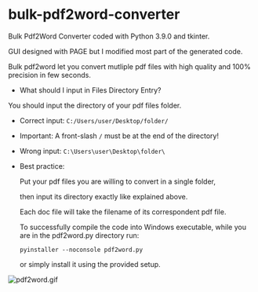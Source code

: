 # bulk-pdf2word-converter
Bulk Pdf2Word Converter coded with Python 3.9.0 and tkinter. 

GUI designed with PAGE but I modified most part
of the generated code. 


Bulk pdf2word let you convert mutliple pdf files with high quality and 100% precision in few seconds.


- What should I input in Files Directory Entry?

 You should input the directory of your pdf files folder.


 - Correct input: `C:/Users/user/Desktop/folder/`

 * Important: A front-slash `/` must be at the end of the directory!

 - Wrong input: `C:\Users\user\Desktop\folder\`


 - Best practice:


   Put your pdf files you are willing to convert in a single folder,

   then input its directory exactly like explained above.


   Each doc file will take the filename of its correspondent pdf file.
    
   
   To successfully compile the code into Windows executable, while you are in the pdf2word.py directory run:

   `pyinstaller --noconsole pdf2word.py`  
   
   or simply install it using the provided setup.
           
  ![pdf2word.gif](https://github.com/IT-Support-L2/bulk-pdf2word-converter/blob/main/pdf2word.gif)
           
